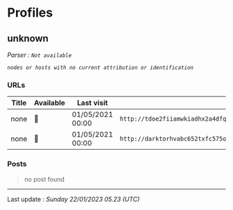 # Profiles

## **unknown**


_Parser : `Not available`_

_`nodes or hosts with no current attribution or identification`_

### URLs
| Title | Available | Last visit | fqdn | Screenshot 
|---|---|---|---|---|
| none | 🔴 | 01/05/2021 00:00 | `http://tdoe2fiiamwkiadhx2a4dfq56ztlqhzl2vckgwmjtoanfaya4kqvvvyd.onion` | ❌ | 
| none | 🔴 | 01/05/2021 00:00 | `http://darktorhvabc652txfc575oendhykqcllb7bh7jhhsjduocdlyzdbmqd.onion` | ❌ | 

### Posts

> no post found


 --- 


Last update : _Sunday 22/01/2023 05.23 (UTC)_
